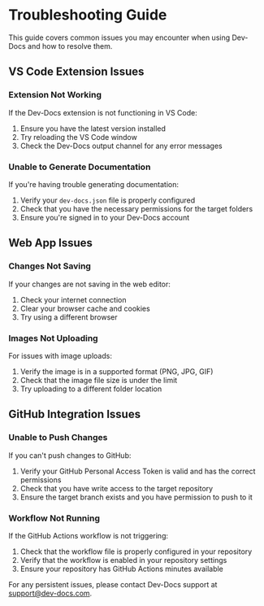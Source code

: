 # Troubleshooting Guide

This guide covers common issues you may encounter when using Dev-Docs and how to resolve them.

## VS Code Extension Issues

### Extension Not Working

If the Dev-Docs extension is not functioning in VS Code:

1. Ensure you have the latest version installed
2. Try reloading the VS Code window 
3. Check the Dev-Docs output channel for any error messages

### Unable to Generate Documentation

If you're having trouble generating documentation:

1. Verify your `dev-docs.json` file is properly configured
2. Check that you have the necessary permissions for the target folders
3. Ensure you're signed in to your Dev-Docs account

## Web App Issues

### Changes Not Saving

If your changes are not saving in the web editor:

1. Check your internet connection
2. Clear your browser cache and cookies
3. Try using a different browser

### Images Not Uploading

For issues with image uploads:

1. Verify the image is in a supported format (PNG, JPG, GIF)
2. Check that the image file size is under the limit
3. Try uploading to a different folder location

## GitHub Integration Issues

### Unable to Push Changes

If you can't push changes to GitHub:

1. Verify your GitHub Personal Access Token is valid and has the correct permissions
2. Check that you have write access to the target repository
3. Ensure the target branch exists and you have permission to push to it

### Workflow Not Running

If the GitHub Actions workflow is not triggering:

1. Check that the workflow file is properly configured in your repository
2. Verify that the workflow is enabled in your repository settings
3. Ensure your repository has GitHub Actions minutes available

For any persistent issues, please contact Dev-Docs support at support@dev-docs.com.